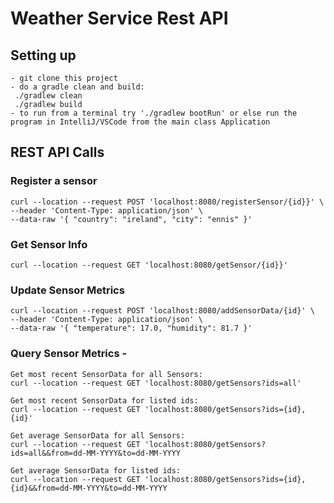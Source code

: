 # Weather Service Rest API 

Setting up
------------
	- git clone this project 
	- do a gradle clean and build:
     ./gradlew clean
     ./gradlew build
	- to run from a terminal try './gradlew bootRun' or else run the program in IntelliJ/VSCode from the main class Application

## REST API Calls

### Register a sensor
    curl --location --request POST 'localhost:8080/registerSensor/{id}}' \
    --header 'Content-Type: application/json' \
    --data-raw '{ "country": "ireland", "city": "ennis" }'

### Get Sensor Info
    curl --location --request GET 'localhost:8080/getSensor/{id}}'

### Update Sensor Metrics
    curl --location --request POST 'localhost:8080/addSensorData/{id}' \
    --header 'Content-Type: application/json' \
    --data-raw '{ "temperature": 17.0, "humidity": 81.7 }'

### Query Sensor Metrics -
    Get most recent SensorData for all Sensors:
    curl --location --request GET 'localhost:8080/getSensors?ids=all'
    
    Get most recent SensorData for listed ids:
    curl --location --request GET 'localhost:8080/getSensors?ids={id},{id}'
    
    Get average SensorData for all Sensors:
    curl --location --request GET 'localhost:8080/getSensors?ids=all&&from=dd-MM-YYYY&to=dd-MM-YYYY

    Get average SensorData for listed ids:
    curl --location --request GET 'localhost:8080/getSensors?ids={id},{id}&&from=dd-MM-YYYY&to=dd-MM-YYYY
